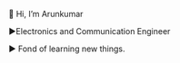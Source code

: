  👋 Hi, I’m Arunkumar
 
 ►Electronics and Communication Engineer
 
 ► Fond of learning new things.

 
 
